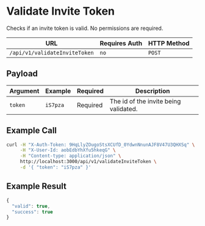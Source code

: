 # Validate Invite Token

Checks if an invite token is valid. No permissions are required.

| URL                           | Requires Auth | HTTP Method |
| ----------------------------- | ------------- | ----------- |
| `/api/v1/validateInviteToken` | `no`          | `POST`      |

## Payload

| Argument | Example  | Required | Description                           |
| -------- | -------- | -------- | ------------------------------------- |
| `token`  | `iS7pza` | Required | The id of the invite being validated. |

## Example Call

```bash
curl -H "X-Auth-Token: 9HqLlyZOugoStsXCUfD_0YdwnNnunAJF8V47U3QHXSq" \
     -H "X-User-Id: aobEdbYhXfu5hkeqG" \
     -H "Content-type: application/json" \
     http://localhost:3000/api/v1/validateInviteToken \
     -d '{ "token": "iS7pza" }'
```

## Example Result

```javascript
{
  "valid": true,
  "success": true
}
```
